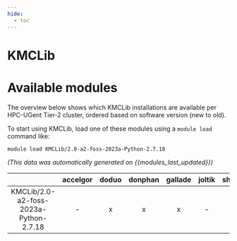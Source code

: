 ```yaml
---
hide:
  - toc
---
```


KMCLib
======

# Available modules


The overview below shows which KMCLib installations are available per HPC-UGent Tier-2 cluster, ordered based on software version (new to old).

To start using KMCLib, load one of these modules using a `module load` command like:

```shell
module load KMCLib/2.0-a2-foss-2023a-Python-2.7.18
```

*(This data was automatically generated on {{modules_last_updated}})*  

| |accelgor|doduo|donphan|gallade|joltik|shinx|
| :---: | :---: | :---: | :---: | :---: | :---: | :---: |
|KMCLib/2.0-a2-foss-2023a-Python-2.7.18|-|x|x|x|-|x|
